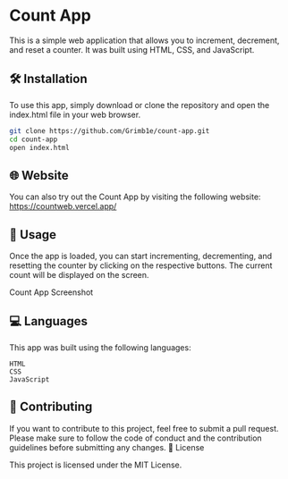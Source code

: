 <h1>Count App</h1>

This is a simple web application that allows you to increment, decrement, and reset a counter. It was built using HTML, CSS, and JavaScript.

<h2>🛠️ Installation</h2>

To use this app, simply download or clone the repository and open the index.html file in your web browser.

```bash
git clone https://github.com/Grimb1e/count-app.git
cd count-app
open index.html
```

<h2>🌐 Website</h2>

You can also try out the Count App by visiting the following website: https://countweb.vercel.app/

<h2>🚀 Usage</h2>

Once the app is loaded, you can start incrementing, decrementing, and resetting the counter by clicking on the respective buttons. The current count will be displayed on the screen.

Count App Screenshot

<h2>💻 Languages</h2>

This app was built using the following languages:

    HTML
    CSS
    JavaScript

<h2>🤝 Contributing</h2>

If you want to contribute to this project, feel free to submit a pull request. Please make sure to follow the code of conduct and the contribution guidelines before submitting any changes.
📝 License

This project is licensed under the MIT License.